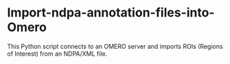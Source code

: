 # Import-ndpa-annotation-files-into-Omero
This Python script connects to an OMERO server and imports ROIs (Regions of Interest)  from an NDPA/XML file.
